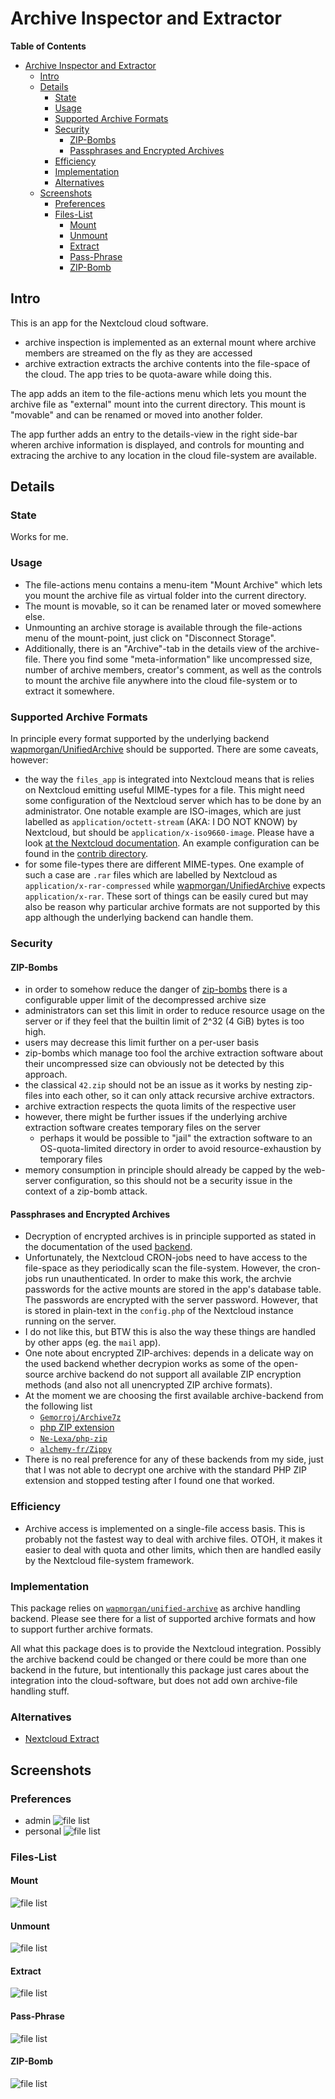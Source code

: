 # Archive Inspector and Extractor

<!-- markdown-toc start - Don't edit this section. Run M-x markdown-toc-refresh-toc -->
**Table of Contents**

- [Archive Inspector and Extractor](#archive-inspector-and-extractor)
    - [Intro](#intro)
    - [Details](#details)
        - [State](#state)
        - [Usage](#usage)
        - [Supported Archive Formats](#supported-archive-formats)
        - [Security](#security)
            - [ZIP-Bombs](#zip-bombs)
            - [Passphrases and Encrypted Archives](#passphrases-and-encrypted-archives)
        - [Efficiency](#efficiency)
        - [Implementation](#implementation)
        - [Alternatives](#alternatives)
    - [Screenshots](#screenshots)
        - [Preferences](#preferences)
        - [Files-List](#files-list)
            - [Mount](#mount)
            - [Unmount](#unmount)
            - [Extract](#extract)
            - [Pass-Phrase](#pass-phrase)
            - [ZIP-Bomb](#zip-bomb)

<!-- markdown-toc end -->

## Intro
This is an app for the Nextcloud cloud software.

- archive inspection is implemented as an external mount where
  archive members are streamed on the fly as they are accessed
- archive extraction extracts the archive contents into the file-space
  of the cloud. The app tries to be quota-aware while doing this.

The app adds an item to the file-actions menu which lets you mount the
archive file as "external" mount into the current directory. This
mount is "movable" and can be renamed or moved into another folder.

The app further adds an entry to the details-view in the right
side-bar wheren archive information is displayed, and controls for
mounting and extracing the archive to any location in the cloud
file-system are available.

## Details

### State

Works for me.

### Usage

- The file-actions menu contains a menu-item "Mount Archive" which
  lets you mount the archive file as virtual folder into the current
  directory.
- The mount is movable, so it can be renamed later or moved somewhere
  else.
- Unmounting an archive storage is available through the file-actions
  menu of the mount-point, just click on "Disconnect Storage".
- Additionally, there is an "Archive"-tab in the details view of the
  archive-file. There you find some "meta-information" like
  uncompressed size, number of archive members, creator's comment, as
  well as the controls to mount the archive file anywhere into the
  cloud file-system or to extract it somewhere.

### Supported Archive Formats

In principle every format supported by the underlying backend
[wapmorgan/UnifiedArchive](https://github.com/wapmorgan/UnifiedArchive) should be
supported. There are some caveats, however:

- the way the `files_app` is integrated into Nextcloud means that is
  relies on Nextcloud emitting useful MIME-types for a file. This
  might need some configuration of the Nextcloud server which has to
  be done by an administrator. One notable example are ISO-images,
  which are just labelled as `application/octett-stream` (AKA: I DO
  NOT KNOW) by Nextcloud, but should be
  `application/x-iso9660-image`. Please have a look
  [at the Nextcloud documentation](https://docs.nextcloud.com/server/latest/admin_manual/configuration_mimetypes/index.html).
  An example configuration can be found in the [contrib directory](contrib/nextcloud/README.md).
- for some file-types there are different MIME-types. One example of
  such a case are `.rar` files which are labelled by Nextcloud as
  `application/x-rar-compressed` while
  [wapmorgan/UnifiedArchive](https://github.com/wapmorgan/UnifiedArchive)
  expects `application/x-rar`. These sort of things can be easily
  cured but may also be reason why particular archive formats are not
  supported by this app although the underlying backend can handle
  them.

### Security

#### ZIP-Bombs
- in order to somehow reduce the danger of
  [zip-bombs](https://en.wikipedia.org/wiki/Zip_bomb) there is a
  configurable upper limit of the decompressed archive size
- administrators can set this limit in order to reduce resource
  usage on the server or if they feel that the builtin limit of 2^32
  (4 GiB) bytes is too high.
- users may decrease this limit further on a per-user basis
- zip-bombs which manage too fool the archive extraction software
  about their uncompressed size can obviously not be detected by this
  approach.
- the classical `42.zip` should not be an issue as it works by nesting
  zip-files into each other, so it can only attack recursive archive
  extractors.
- archive extraction respects the quota limits of the respective user
- however, there might be further issues if the underlying archive
  extraction software creates temporary files on the server
  - perhaps it would be possible to "jail" the extraction software to
    an OS-quota-limited directory in order to avoid
    resource-exhaustion by temporary files
- memory consumption in principle should already be capped by the
  web-server configuration, so this should not be a security issue in
  the context of a zip-bomb attack.

#### Passphrases and Encrypted Archives
- Decryption of encrypted archives is in principle supported as stated
  in the documentation of the used
  [backend](https://github.com/wapmorgan/UnifiedArchive).
- Unfortunately, the Nextcloud CRON-jobs need to have access to the
  file-space as they periodically scan the file-system. However, the
  cron-jobs run unauthenticated. In order to make this work, the
  archvie passwords for the active mounts are stored in the app's
  database table. The passwords are encrypted with the server
  password. However, that is stored in plain-text in the `config.php`
  of the Nextcloud instance running on the server.
- I do not like this, but BTW this is also the way these things are
  handled by other apps (eg. the `mail` app).
- One note about encrypted ZIP-archives: depends in a delicate way on
  the used backend whether decrypion works as some of the open-source
  archive backend do not support all available ZIP encryption methods
  (and also not all unencrypted ZIP archive formats).
- At the moment we are choosing the first available archive-backend
  from the following list
  - [`Gemorroj/Archive7z`](https://github.com/Gemorroj/Archive7z)
  - [php ZIP extension](https://www.php.net/manual/en/book.zip.php)
  - [`Ne-Lexa/php-zip`](https://github.com/Ne-Lexa/php-zip)
  - [`alchemy-fr/Zippy`](https://github.com/alchemy-fr/Zippy)
- There is no real preference for any of these backends from my side,
  just that I was not able to decrypt one archive with the standard PHP
  ZIP extension and stopped testing after I found one that worked.

###  Efficiency
- Archive access is implemented on a single-file access basis. This is
  probably not the fastest way to deal with archive files. OTOH, it
  makes it easier to deal with quota and other limits, which then are
  handled easily by the Nextcloud file-system framework.

### Implementation
This package relies on
[`wapmorgan/unified-archive`](https://github.com/wapmorgan/UnifiedArchive)
as archive handling backend. Please see there for a list of supported
archive formats and how to support further archive formats.

All what this package does is to provide the Nextcloud
integration. Possibly the archive backend could be changed or there
could be more than one backend in the future, but intentionally this
package just cares about the integration into the cloud-software, but
does not add own archive-file handling stuff.

### Alternatives

- [Nextcloud Extract](https://github.com/PaulLereverend/NextcloudExtract)

## Screenshots

### Preferences

- admin ![file list](contrib/screenshots/files_archive_admin_settings.png)
- personal ![file list](contrib/screenshots/files_archive_personal_settings.png)

### Files-List

#### Mount
![file list](contrib/screenshots/files_archive_file_list_mounted_archive.png)

#### Unmount
![file list](contrib/screenshots/files_archive_file_list_unmount_action_menu.png)

#### Extract
![file list](contrib/screenshots/files_archive_file_list_extract_file_chooser.png)

#### Pass-Phrase
![file list](contrib/screenshots/files_archive_file_list_set_passphrase.png)

#### ZIP-Bomb
![file list](contrib/screenshots/files_archive_file_list_zip_bomb.png)
